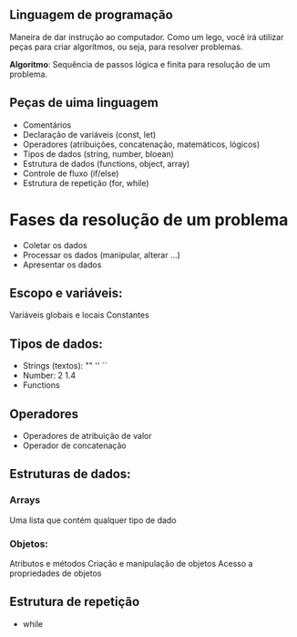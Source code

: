 ## Linguagem de programação

Maneira de dar instrução ao computador.
Como um lego, você irá utilizar peças para criar algorítmos, ou seja, para resolver problemas.

**Algoritmo**: Sequência de passos lógica e finita para resolução de um problema.

## Peças de uima linguagem

- Comentários
- Declaração de variáveis (const, let)
- Operadores (atribuições, concatenação, matemáticos, lógicos)
- Tipos de dados (string, number, bloean)
- Estrutura de dados (functions, object, array)
- Controle de fluxo (if/else)
- Estrutura de repetição (for, while)

# Fases da resolução de um problema

- Coletar os dados
- Processar os dados (manipular, alterar ...)
- Apresentar os dados

## Escopo e variáveis:

Variáveis globais e locais
Constantes

## Tipos de dados:

- Strings (textos): "" '' ``
- Number: 2 1.4
- Functions

## Operadores

- Operadores de atribuição de valor
- Operador de concatenação

## Estruturas de dados:

### Arrays

Uma lista que contém qualquer tipo de dado

### Objetos:

Atributos e métodos
Criação e manipulação de objetos
Acesso a propriedades de objetos

## Estrutura de repetição

- while

